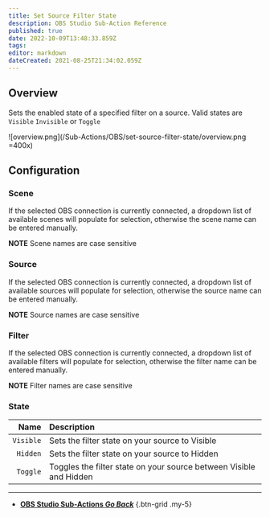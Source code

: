 ```yaml
---
title: Set Source Filter State
description: OBS Studio Sub-Action Reference
published: true
date: 2022-10-09T13:48:33.859Z
tags: 
editor: markdown
dateCreated: 2021-08-25T21:34:02.059Z
---
```


## Overview
Sets the enabled state of a specified filter on a source. Valid states are `Visible` `Invisible` or `Toggle`

![overview.png](/Sub-Actions/OBS/set-source-filter-state/overview.png =400x)

## Configuration
### Scene
If the selected OBS connection is currently connected, a dropdown list of available scenes will populate for selection, otherwise the scene name can be entered manually.

**NOTE** Scene names are case sensitive 

### Source
If the selected OBS connection is currently connected, a dropdown list of available sources will populate for selection, otherwise the source name can be entered manually.

**NOTE** Source names are case sensitive

### Filter
If the selected OBS connection is currently connected, a dropdown list of available filters will populate for selection, otherwise the filter name can be entered manually.

**NOTE** Filter names are case sensitive

### State
Name | Description
----:|:------------
`Visible` | Sets the filter state on your source to Visible
`Hidden` | Sets the filter state on your source to Hidden
`Toggle` | Toggles the filter state on your source between Visible and Hidden

---

- [<i class="mdi mdi-chevron-left"></i> **OBS Studio Sub-Actions *Go Back***](/en/Sub-Actions/OBS)
{.btn-grid .my-5}